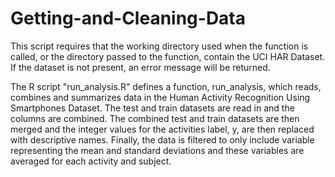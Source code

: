 # Getting-and-Cleaning-Data

This script requires that the working directory used when the function is called, or the directory passed to the function, contain the UCI HAR Dataset. If the dataset is not present, an error message will be returned.

The R script "run_analysis.R" defines a function, run_analysis, which reads, combines and summarizes data in the Human Activity Recognition Using Smartphones Dataset. The test and train datasets are read in and the columns are combined. The combined test and train datasets are then merged and the integer values for the activities label, y, are then replaced with descriptive names. Finally, the data is filtered to only include variable representing the mean and standard deviations and these variables are averaged for each activity and subject.
